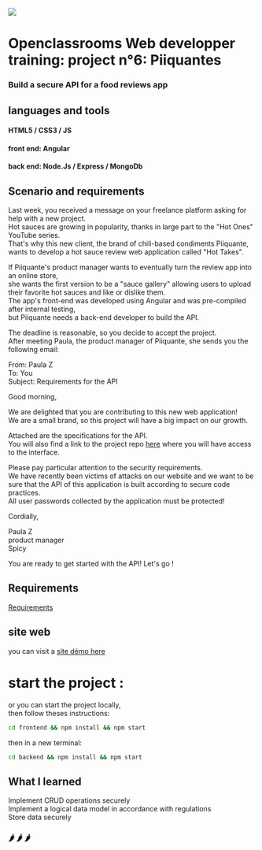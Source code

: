 ![](https://user.oc-static.com/upload/2021/07/29/16275605596354_PiiquanteLogo.png)
# Openclassrooms Web developper training: project n°6: Piiquantes

 ### Build a secure API for a food reviews app

## languages and tools

#### HTML5 / CSS3 / JS
#### front end: Angular
#### back end: Node.Js / Express / MongoDb

## Scenario and requirements

Last week, you received a message on your freelance platform asking for help with a new project.  
Hot sauces are growing in popularity, thanks in large part to the "Hot Ones" YouTube series.  
That's why this new client, the brand of chili-based condiments Piiquante, wants to develop a hot sauce review web application called "Hot Takes".   

If Piiquante's product manager wants to eventually turn the review app into an online store,  
she wants the first version to be a "sauce gallery" allowing users to upload their favorite hot sauces and like or dislike them.      
The app's front-end was developed using Angular and was pre-compiled after internal testing,   
but Piiquante needs a back-end developer to build the API.   

The deadline is reasonable, so you decide to accept the project.   
After meeting Paula, the product manager of Piiquante, she sends you the following email:

 

  From: Paula Z   
  To: You   
  Subject: Requirements for the API   

  Good morning,   

  We are delighted that you are contributing to this new web application!   
  We are a small brand, so this project will have a big impact on our growth.   

  Attached are the specifications for the API.   
  You will also find a link to the project repo [here](https://github.com/OpenClassrooms-Student-Center/Web-Developer-P6) where you will have access to the interface.   

  Please pay particular attention to the security requirements.   
  We have recently been victims of attacks on our website and we want to be sure that the API of this application is built according to secure code practices.    
  All user passwords collected by the application must be protected!   

  Cordially,   

  Paula Z  
  product manager   
  Spicy   


You are ready to get started with the API! Let's go !
## Requirements

[Requirements](/Requirements_DW_P6.pdf)


## site web
you can visit a [site démo here](https://piiquantesdeploy.onrender.com/login)

# start the project :

or you can start the project locally,   
then follow theses instructions:

```bash
cd frontend && npm install && npm start
```

then in a new terminal:
```bash
cd backend && npm install && npm start
```
## What I learned

Implement CRUD operations securely   
Implement a logical data model in accordance with regulations   
Store data securely  


   ###    🌶️ 🌶️ 🌶️   ###


